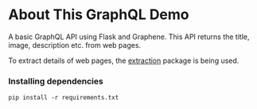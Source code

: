 # About This GraphQL Demo

A basic GraphQL API using Flask and Graphene. This API returns the title, image, description etc. from web pages.

To extract details of web pages, the [extraction](https://github.com/lethain/extraction) package is being used.

### Installing dependencies
```
pip install -r requirements.txt
```
